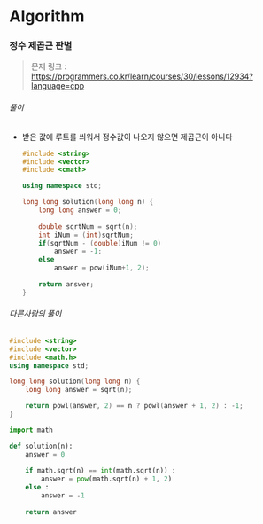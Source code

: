 # Algorithm

### 정수 제곱근 판별

> 문제 링크 : https://programmers.co.kr/learn/courses/30/lessons/12934?language=cpp



###### 풀이

* 받은 값에 루트를 씌워서 정수값이 나오지 않으면 제곱근이 아니다

  ```c++
  #include <string>
  #include <vector>
  #include <cmath>
  
  using namespace std;
  
  long long solution(long long n) {
      long long answer = 0;
      
      double sqrtNum = sqrt(n);
      int iNum = (int)sqrtNum;
      if(sqrtNum - (double)iNum != 0)
          answer = -1;
      else
          answer = pow(iNum+1, 2);
      
      return answer;
  }
  ```

  



###### 다른사람의 풀이

```c++
#include <string>
#include <vector>
#include <math.h>
using namespace std;

long long solution(long long n) {
    long long answer = sqrt(n);

    return powl(answer, 2) == n ? powl(answer + 1, 2) : -1;
}
```



```python
import math

def solution(n):
    answer = 0
    
    if math.sqrt(n) == int(math.sqrt(n)) :
        answer = pow(math.sqrt(n) + 1, 2)
    else :
        answer = -1
        
    return answer
```

